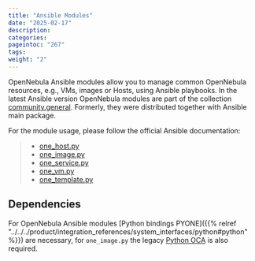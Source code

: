```yaml
---
title: "Ansible Modules"
date: "2025-02-17"
description:
categories:
pageintoc: "267"
tags:
weight: "2"
---
```


<a id="ansible"></a>

<!--# Ansible -->

OpenNebula Ansible modules allow you to manage common OpenNebula resources, e.g., VMs, images or Hosts, using Ansible playbooks. In the latest Ansible version OpenNebula modules are part of the collection [community.general](https://galaxy.ansible.com/community/general). Formerly, they were distributed together with Ansible main package.

For the module usage, please follow the official Ansible documentation:

> * [one_host.py](https://docs.ansible.com/ansible/latest/collections/community/general/one_host_module.html)
> * [one_image.py](https://docs.ansible.com/ansible/latest/collections/community/general/one_image_module.html)
> * [one_service.py](https://docs.ansible.com/ansible/latest/collections/community/general/one_service_module.html)
> * [one_vm.py](https://docs.ansible.com/ansible/latest/collections/community/general/one_vm_module.html)
> * [one_template.py](https://docs.ansible.com/ansible/latest/collections/community/general/one_template_module.html)

## Dependencies

For OpenNebula Ansible modules [Python bindings PYONE]({{% relref "../../../product/integration_references/system_interfaces/python#python" %}}) are necessary, for `one_image.py` the legacy [Python OCA](https://github.com/python-oca/python-oca) is also required.
